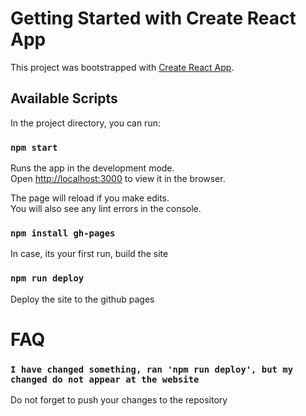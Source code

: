 # Getting Started with Create React App

This project was bootstrapped with [Create React App](https://github.com/facebook/create-react-app).

## Available Scripts

In the project directory, you can run:

### `npm start`

Runs the app in the development mode.\
Open [http://localhost:3000](http://localhost:3000) to view it in the browser.

The page will reload if you make edits.\
You will also see any lint errors in the console.

### `npm install gh-pages`
In case, its your first run, build the site

### `npm run deploy`
Deploy the site to the github pages

# FAQ
### `I have changed something, ran 'npm run deploy', but my changed do not appear at the website`
Do not forget to push your changes to the repository